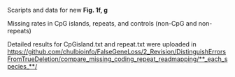 Scaripts and data for new **Fig. 1f, g**

Missing rates in CpG islands, repeats, and controls (non-CpG and non-repeats)

Detailed results for CpGisland.txt and repeat.txt were uploaded in https://github.com/chulbioinfo/FalseGeneLoss/2_Revision/DistinguishErrorsFromTrueDeletion/compare_missing_coding_repeat_readmapping/**_each_species_**/
